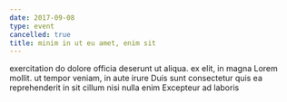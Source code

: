 ```yaml
---
date: 2017-09-08
type: event
cancelled: true
title: minim in ut eu amet, enim sit
---
```

exercitation do dolore officia deserunt ut aliqua. ex elit, in magna Lorem mollit. ut tempor veniam, in aute irure Duis sunt consectetur quis ea reprehenderit in sit cillum nisi nulla enim Excepteur ad laboris